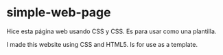 # simple-web-page

Hice esta página web usando CSS y CSS. Es para usar como una plantilla.

I made this website using CSS and HTML5. Is for use as a template.